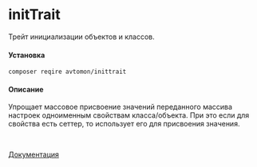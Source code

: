 # initTrait

Трейт инициализации объектов и классов.

#### Установка

``
composer reqire avtomon/inittrait
``
<br>

#### Описание

Упрощает массовое присвоение значений переданного массива настроек одноименным свойствам класса/объекта. При это если для свойства есть сеттер, то использует его для присвоения значения.

<br>

[Документация](docs_ru)
